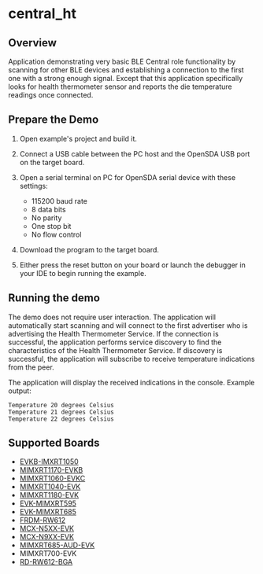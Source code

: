 # central_ht

## Overview
Application demonstrating very basic BLE Central role functionality by scanning for other BLE devices and establishing a connection to the first one with a strong enough signal.
Except that this application specifically looks for health thermometer sensor and reports the die temperature readings once connected.

## Prepare the Demo

1.  Open example's project and build it.

2.  Connect a USB cable between the PC host and the OpenSDA USB port on the target board.

3.  Open a serial terminal on PC for OpenSDA serial device with these settings:
    - 115200 baud rate
    - 8 data bits
    - No parity
    - One stop bit
    - No flow control

4.  Download the program to the target board.

5.  Either press the reset button on your board or launch the debugger in your IDE to begin running the example.

## Running the demo
The demo does not require user interaction. The application will automatically start scanning and will connect to the first advertiser who is advertising the Health Thermometer Service. If the connection is successful, the application performs service discovery to find the characteristics of the Health Thermometer Service. If discovery is successful, the application will subscribe to receive temperature indications from the peer.

The application will display the received indications in the console. Example output:

~~~~~~~~~~~~~~~~~~~~~~~~~~~~~~~~~~~
Temperature 20 degrees Celsius
Temperature 21 degrees Celsius
Temperature 22 degrees Celsius
~~~~~~~~~~~~~~~~~~~~~~~~~~~~~~~~~~~

## Supported Boards
- [EVKB-IMXRT1050](../../_boards/evkbimxrt1050/edgefast_bluetooth_examples/central_ht/example_board_readme.md)
- [MIMXRT1170-EVKB](../../_boards/evkbmimxrt1170/edgefast_bluetooth_examples/central_ht/example_board_readme.md)
- [MIMXRT1060-EVKC](../../_boards/evkcmimxrt1060/edgefast_bluetooth_examples/central_ht/example_board_readme.md)
- [MIMXRT1040-EVK](../../_boards/evkmimxrt1040/edgefast_bluetooth_examples/central_ht/example_board_readme.md)
- [MIMXRT1180-EVK](../../_boards/evkmimxrt1180/edgefast_bluetooth_examples/central_ht/example_board_readme.md)
- [EVK-MIMXRT595](../../_boards/evkmimxrt595/edgefast_bluetooth_examples/central_ht/example_board_readme.md)
- [EVK-MIMXRT685](../../_boards/evkmimxrt685/edgefast_bluetooth_examples/central_ht/example_board_readme.md)
- [FRDM-RW612](../../_boards/frdmrw612/edgefast_bluetooth_examples/central_ht/example_board_readme.md)
- [MCX-N5XX-EVK](../../_boards/mcxn5xxevk/edgefast_bluetooth_examples/central_ht/example_board_readme.md)
- [MCX-N9XX-EVK](../../_boards/mcxn9xxevk/edgefast_bluetooth_examples/central_ht/example_board_readme.md)
- [MIMXRT685-AUD-EVK](../../_boards/mimxrt685audevk/edgefast_bluetooth_examples/central_ht/example_board_readme.md)
- MIMXRT700-EVK
- [RD-RW612-BGA](../../_boards/rdrw612bga/edgefast_bluetooth_examples/central_ht/example_board_readme.md)
